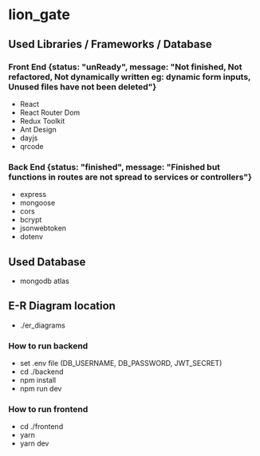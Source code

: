 # lion_gate

## Used Libraries / Frameworks / Database
### Front End {status: "unReady", message: "Not finished, Not refactored, Not dynamically written eg: dynamic form inputs, Unused files have not been deleted"}
* React
* React Router Dom
* Redux Toolkit
* Ant Design
* dayjs
* qrcode
### Back End {status: "finished", message: "Finished but functions in routes are not spread to services or controllers"}
* express
* mongoose
* cors
* bcrypt
* jsonwebtoken
* dotenv
## Used Database
* mongodb atlas

## E-R Diagram location
* ./er_diagrams

### How to run backend
* set .env file (DB_USERNAME, DB_PASSWORD, JWT_SECRET)
* cd ./backend
* npm install
* npm run dev

### How to run frontend
* cd ./frontend
* yarn
* yarn dev

